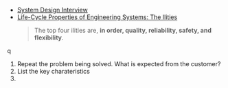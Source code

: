 

 - [System Design Interview](https://www.youtube.com/channel/UC9vLsnF6QPYuH51njmIooCQ)
 - [Life-Cycle Properties of Engineering Systems: The Ilities](http://strategic.mit.edu/docs/es_book_004_proof.pdf)
   > The top four ilities are, **in order, quality, reliability, safety, and flexibility**. 

q

 1. Repeat the problem being solved. What is expected from the customer?
 2. List the key charateristics
 3. 

<!--stackedit_data:
eyJoaXN0b3J5IjpbMTQwNjQ1MzAxNSwtNjA5ODg0MzIsMjE0ND
Y5NjUxMl19
-->